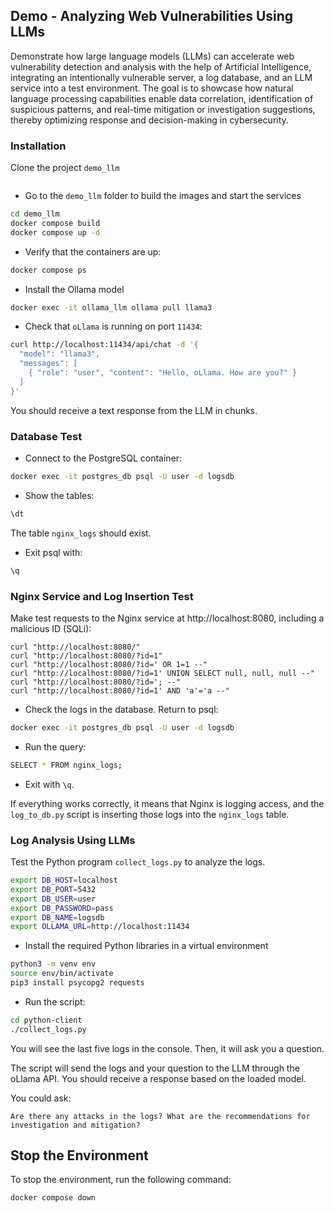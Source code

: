 ## Demo - Analyzing Web Vulnerabilities Using LLMs

Demonstrate how large language models (LLMs) can accelerate web vulnerability detection and analysis with the help of Artificial Intelligence, integrating an intentionally vulnerable server, a log database, and an LLM service into a test environment. The goal is to showcase how natural language processing capabilities enable data correlation, identification of suspicious patterns, and real-time mitigation or investigation suggestions, thereby optimizing response and decision-making in cybersecurity.

### Installation  
Clone the project `demo_llm`  
```
```

- Go to the `demo_llm` folder to build the images and start the services  
```bash
cd demo_llm
docker compose build
docker compose up -d
```

- Verify that the containers are up:  
```bash
docker compose ps
```

- Install the Ollama model  
```bash
docker exec -it ollama_llm ollama pull llama3
```

- Check that `oLlama` is running on port `11434`:  
```bash
curl http://localhost:11434/api/chat -d '{
  "model": "llama3",
  "messages": [
    { "role": "user", "content": "Hello, oLlama. How are you?" }
  ]
}'
```
You should receive a text response from the LLM in chunks.

### Database Test  
- Connect to the PostgreSQL container:  
```bash
docker exec -it postgres_db psql -U user -d logsdb
```

- Show the tables:  
```bash
\dt
```
The table `nginx_logs` should exist.

- Exit psql with:  
```bash
\q
```

### Nginx Service and Log Insertion Test  
Make test requests to the Nginx service at http://localhost:8080, including a malicious ID (SQLi):  
```
curl "http://localhost:8080/"
curl "http://localhost:8080/?id=1"
curl "http://localhost:8080/?id=' OR 1=1 --"
curl "http://localhost:8080/?id=1' UNION SELECT null, null, null --"
curl "http://localhost:8080/?id='; --"
curl "http://localhost:8080/?id=1' AND 'a'='a --"
```

- Check the logs in the database. Return to psql:  
```bash
docker exec -it postgres_db psql -U user -d logsdb
```

- Run the query:  
```bash
SELECT * FROM nginx_logs;
```

- Exit with `\q`.

If everything works correctly, it means that Nginx is logging access, and the `log_to_db.py` script is inserting those logs into the `nginx_logs` table.

### Log Analysis Using LLMs  
Test the Python program `collect_logs.py` to analyze the logs.  

```bash
export DB_HOST=localhost
export DB_PORT=5432
export DB_USER=user
export DB_PASSWORD=pass
export DB_NAME=logsdb
export OLLAMA_URL=http://localhost:11434
```

- Install the required Python libraries in a virtual environment  
```bash
python3 -m venv env
source env/bin/activate
pip3 install psycopg2 requests
```

- Run the script:  
```bash
cd python-client
./collect_logs.py
```

You will see the last five logs in the console. Then, it will ask you a question.  

The script will send the logs and your question to the LLM through the oLlama API. You should receive a response based on the loaded model.  

You could ask:  
```
Are there any attacks in the logs? What are the recommendations for investigation and mitigation?
```

## Stop the Environment  
To stop the environment, run the following command:  
```bash
docker compose down
```

